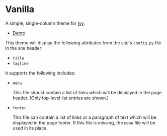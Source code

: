 # Vanilla

[1]: https://github.com/dmulholl/ivy
[2]: http://www.dmulholl.com/demos/vanilla/

A simple, single-column theme for [Ivy][1].

* [Demo][2]

This theme will display the following attributes from the site's `config.py` file in the site header:

* `title`
* `tagline`

It supports the following includes:

* `menu`

  This file should contain a list of links which will be displayed in the page header.
  (Only top-level list entries are shown.)

* `footer`

  This file can contain a list of links or a paragraph of text which will be displayed in the page footer.
  If this file is missing, the `menu` file will be used in its place.
